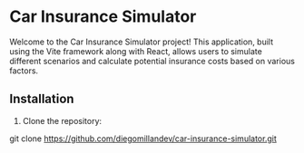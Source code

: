 # Car Insurance Simulator

Welcome to the Car Insurance Simulator project! This application, built using the Vite framework along with React, allows users to simulate different scenarios and calculate potential insurance costs based on various factors.

## Installation

1. Clone the repository:

git clone https://github.com/diegomillandev/car-insurance-simulator.git
